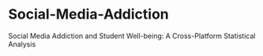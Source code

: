 # Social-Media-Addiction
Social Media Addiction and Student Well-being: A Cross-Platform Statistical Analysis

